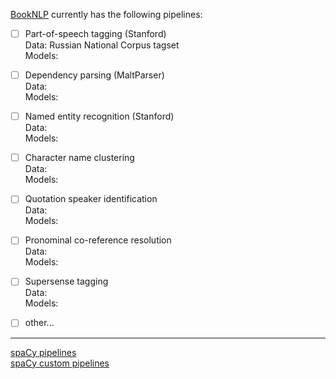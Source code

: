 [BookNLP](https://github.com/dbamman/book-nlp) currently has the following pipelines: 

- [ ] Part-of-speech tagging (Stanford)  
Data: Russian National Corpus tagset  
Models:  

- [ ] Dependency parsing (MaltParser)  
Data:   
Models:  

- [ ] Named entity recognition (Stanford)  
Data:  
Models:  


- [ ] Character name clustering  
Data:  
Models:  


- [ ] Quotation speaker identification  
Data:  
Models:  


- [ ] Pronominal co-reference resolution  
Data:   
Models:  


- [ ] Supersense tagging  
Data:  
Models:  

- [ ] other...  


 --- 
[spaCy pipelines](https://spacy.io/usage/processing-pipelines)  
[spaCy custom pipelines](https://spacy.io/usage/processing-pipelines#custom-components)
